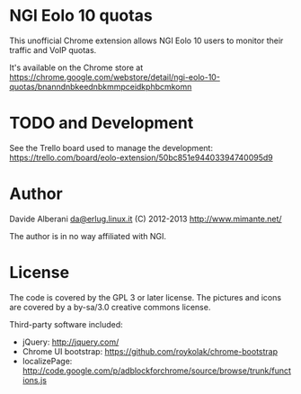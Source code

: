 NGI Eolo 10 quotas
==================

This unofficial Chrome extension allows NGI Eolo 10 users to monitor their traffic and VoIP quotas.

It's available on the Chrome store at https://chrome.google.com/webstore/detail/ngi-eolo-10-quotas/bnanndnbkeednbkmmpceidkphbcmkomn


TODO and Development
====================

See the Trello board used to manage the development: https://trello.com/board/eolo-extension/50bc851e94403394740095d9


Author
======

Davide Alberani <da@erlug.linux.it> (C) 2012-2013
http://www.mimante.net/

The author is in no way affiliated with NGI.


License
=======

The code is covered by the GPL 3 or later license.
The pictures and icons are covered by a by-sa/3.0 creative commons license.

Third-party software included:
  - jQuery: http://jquery.com/
  - Chrome UI bootstrap: https://github.com/roykolak/chrome-bootstrap
  - localizePage: http://code.google.com/p/adblockforchrome/source/browse/trunk/functions.js

